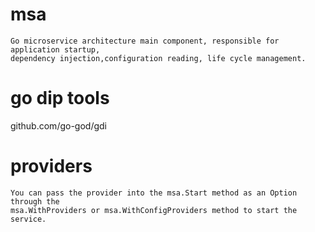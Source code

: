 # msa

    Go microservice architecture main component, responsible for application startup, 
    dependency injection,configuration reading, life cycle management.

# go dip tools

github.com/go-god/gdi

# providers
    
    You can pass the provider into the msa.Start method as an Option through the 
    msa.WithProviders or msa.WithConfigProviders method to start the service.
